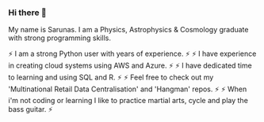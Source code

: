 ### Hi there 👋

My name is Sarunas. I am a Physics, Astrophysics & Cosmology graduate with strong programming skills.

⚡ I am a strong Python user with years of experience. ⚡
⚡ I have experience in creating cloud systems using AWS and Azure. ⚡
⚡ I have dedicated time to learning and using SQL and R. ⚡
⚡ Feel free to check out my 'Multinational Retail Data Centralisation' and 'Hangman' repos. ⚡
⚡ When i'm not coding or learning I like to practice martial arts, cycle and play the bass guitar. ⚡


<!--
**Qwandy/Qwandy** is a ✨ _special_ ✨ repository because its `README.md` (this file) appears on your GitHub profile.

Here are some ideas to get you started:

- 🔭 I’m currently working on ...
- 🌱 I’m currently learning ...
- 👯 I’m looking to collaborate on ...
- 🤔 I’m looking for help with ...
- 💬 Ask me about ...
- 📫 How to reach me: ...
- 😄 Pronouns: ...
- ⚡ Fun fact: ...
-->
